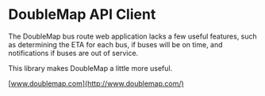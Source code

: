 DoubleMap API Client
====================

The DoubleMap bus route web application lacks a few useful features, such as determining the ETA for each bus,
if buses will be on time, and notifications if buses are out of service.

This library makes DoubleMap a little more useful.


[www.doublemap.com](http://www.doublemap.com/)
